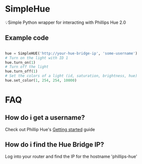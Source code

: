 # SimpleHue
💡Simple Python wrapper for interacting with Phillips Hue 2.0

## Example code
```python

hue = SimpleHUE('http://your-hue-bridge-ip', 'some-username')
# Turn on the light with ID 1 
hue.turn_on(1)
# Turn off the light
hue.turn_off(1)
# Set the colors of a light (id, saturation, brightness, hue)
hue.set_color(1, 254, 254, 10000)
```

# FAQ

## How do i get a username?
Check out Phillip Hue's [Getting started](http://www.developers.meethue.com/documentation/getting-started) guide 

## How do i find the Hue Bridge IP?
Log into your router and find the IP for the hostname 'phillips-hue'


